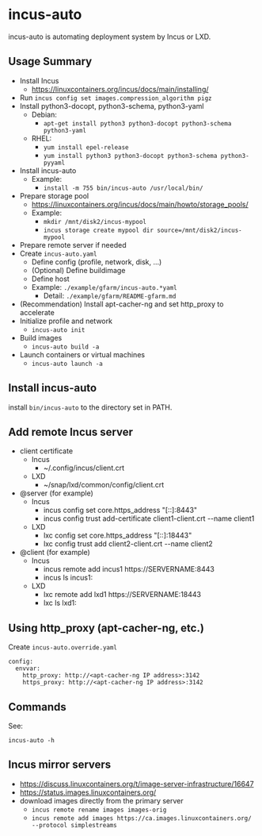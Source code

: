 # incus-auto

incus-auto is automating deployment system by Incus or LXD.

## Usage Summary

- Install Incus
  - <https://linuxcontainers.org/incus/docs/main/installing/>
- Run `incus config set images.compression_algorithm pigz`
- Install python3-docopt, python3-schema, python3-yaml
  - Debian:
    - `apt-get install python3 python3-docopt python3-schema python3-yaml`
  - RHEL:
    - `yum install epel-release`
    - `yum install python3 python3-docopt python3-schema python3-pyyaml`
- Install incus-auto
  - Example:
    - `install -m 755 bin/incus-auto /usr/local/bin/`
- Prepare storage pool
  - <https://linuxcontainers.org/incus/docs/main/howto/storage_pools/>
  - Example:
    - `mkdir /mnt/disk2/incus-mypool`
    - `incus storage create mypool dir source=/mnt/disk2/incus-mypool`
- Prepare remote server if needed
- Create `incus-auto.yaml`
  - Define config (profile, network, disk, ...)
  - (Optional) Define buildimage
  - Define host
  - Example: `./example/gfarm/incus-auto.*yaml`
    - Detail: `./example/gfarm/README-gfarm.md`
- (Recommendation) Install apt-cacher-ng and set http_proxy to accelerate
- Initialize profile and network
  - `incus-auto init`
- Build images
  - `incus-auto build -a`
- Launch containers or virtual machines
  - `incus-auto launch -a`

## Install incus-auto

install `bin/incus-auto` to the directory set in PATH.

## Add remote Incus server

- client certificate
  - Incus
    - ~/.config/incus/client.crt
  - LXD
    - ~/snap/lxd/common/config/client.crt
- @server (for example)
  - Incus
    - incus config set core.https_address "[::]:8443"
    - incus config trust add-certificate client1-client.crt --name client1
  - LXD
    - lxc config set core.https_address "[::]:18443"
    - lxc config trust add client2-client.crt --name client2
- @client (for example)
  - Incus
    - incus remote add incus1 https://SERVERNAME:8443
    - incus ls incus1:
  - LXD
    - lxc remote add lxd1 https://SERVERNAME:18443
    - lxc ls lxd1:

## Using http_proxy (apt-cacher-ng, etc.)

Create `incus-auto.override.yaml`

```
config:
  envvar:
    http_proxy: http://<apt-cacher-ng IP address>:3142
    https_proxy: http://<apt-cacher-ng IP address>:3142
```

## Commands

See:

```
incus-auto -h
```

## Incus mirror servers

- https://discuss.linuxcontainers.org/t/image-server-infrastructure/16647
- https://status.images.linuxcontainers.org/
- download images directly from the primary server
  - `incus remote rename images images-orig`
  - `incus remote add images https://ca.images.linuxcontainers.org/ --protocol simplestreams`
